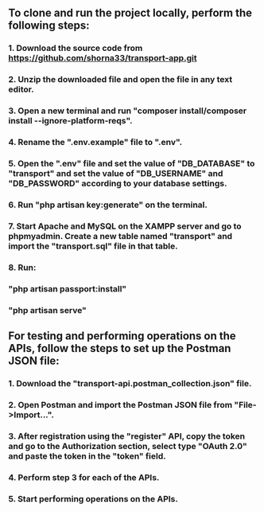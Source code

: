 ## To clone and run the project locally, perform the following steps:
### 1. Download the source code from https://github.com/shorna33/transport-app.git
### 2. Unzip the downloaded file and open the file in any text editor.
### 3. Open a new terminal and run "composer install/composer install --ignore-platform-reqs".
### 4. Rename the ".env.example" file to ".env".
### 5. Open the ".env" file and set the value of "DB_DATABASE" to "transport" and set the value of "DB_USERNAME" and "DB_PASSWORD" according to your database settings.
### 6. Run "php artisan key:generate" on the terminal.
### 7. Start Apache and MySQL on the XAMPP server and go to phpmyadmin. Create a new table named "transport" and import the "transport.sql" file in that table.
### 8. Run:
### "php artisan passport:install"
### "php artisan serve"

## For testing and performing operations on the APIs, follow the steps to set up the Postman JSON file:
### 1. Download the "transport-api.postman_collection.json" file.
### 2. Open Postman and import the Postman JSON file from "File->Import...".
### 3. After registration using the "register" API, copy the token and go to the Authorization section, select type "OAuth 2.0" and paste the token in the "token" field.
### 4. Perform step 3 for each of the APIs.
### 5. Start performing operations on the APIs.
